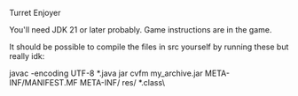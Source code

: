Turret Enjoyer

You'll need JDK 21 or later probably.
Game instructions are in the game.

It should be possible to compile the files in src yourself by running these but really idk:

javac -encoding UTF-8 *.java
jar cvfm my_archive.jar META-INF/MANIFEST.MF META-INF/ res/ *.class\